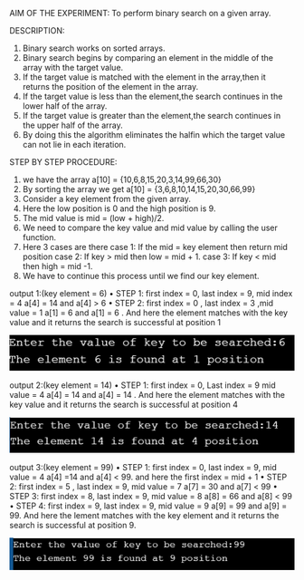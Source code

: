 AIM OF THE EXPERIMENT: To perform binary search on a given array.

DESCRIPTION:
1. Binary search works on sorted arrays.
2. Binary search begins by comparing an element in the middle of the array with the target value.
3. If the target value is matched with the element in the array,then it returns the position of the element in the array.
4. If the target value is less than the element,the search continues in the lower half of the array.
5. If the target value is greater than the element,the search continues in the upper half of the array.
6. By doing this the algorithm eliminates the halfin which the target value can not lie in each iteration.

STEP BY STEP PROCEDURE:
1. we have the array a[10] = {10,6,8,15,20,3,14,99,66,30}
2. By sorting the array we get a[10] = {3,6,8,10,14,15,20,30,66,99}
3. Consider a key element from the given array.
4. Here the low position is 0 and the high position is 9.
5. The mid value is mid = (low + high)/2.
6. We need to compare the key value and mid value by calling the user function.
7. Here 3 cases are there
    case 1: If the mid = key element then return mid position
    case 2: If key > mid then low = mid + 1.
    case 3: If key < mid then high = mid -1.
8. We have to continue this process until we find our key element.

output 1:(key element = 6)
•	STEP 1: first index = 0, last index = 9, mid index = 4 a[4] = 14 and a[4] > 6
•	STEP 2: first index = 0 , last index = 3 ,mid value = 1 a[1] = 6 and a[1] = 6 . And here the element matches with the key value and it returns the search is successful at position 1


![output 1](binary_search_recursion.1.PNG)

output 2:(key element = 14)
•	STEP 1: first index = 0, Last index = 9 mid value = 4 a[4] = 14 and a[4] = 14 . And here the element matches with the key value and it returns the search is successful at position 4

![output 2](binary_search_recursion.2.PNG)

output 3:(key element = 99)
•	STEP 1: first index = 0, last index = 9, mid value = 4 a[4] =14 and a[4] < 99. and here the first index = mid + 1
•	STEP 2: first index = 5 , last index = 9, mid value = 7 a[7] = 30 and a[7] < 99
•	STEP 3: first index = 8, last index = 9, mid value = 8 a[8] = 66 and a[8] < 99
•	STEP 4: first index = 9, last index = 9, mid value = 9 a[9] = 99 and a[9] = 99. And here the lement matches with the key element and it returns the search is successful at position 9. 


![output 3](binary_search_recursion.3.PNG)

